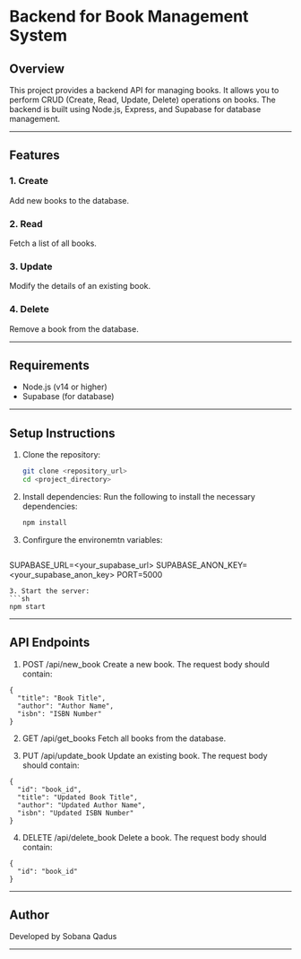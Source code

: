# Backend for Book Management System

## Overview
This project provides a backend API for managing books. It allows you to perform CRUD (Create, Read, Update, Delete) operations on books. The backend is built using Node.js, Express, and Supabase for database management.

---

## Features
### 1. Create
Add new books to the database.

### 2. Read
Fetch a list of all books.

### 3. Update 
Modify the details of an existing book.

### 4. Delete 
Remove a book from the database.

---

## Requirements

- Node.js (v14 or higher)
- Supabase (for database)


---

## Setup Instructions
1. Clone the repository:
   ```sh
   git clone <repository_url>
   cd <project_directory>
   ```
2. Install dependencies:
Run the following to install the necessary dependencies:

   ```sh
   npm install
   ```
3. Confirgure the environemtn variables:
   ```sh
SUPABASE_URL=<your_supabase_url>
SUPABASE_ANON_KEY=<your_supabase_anon_key>
PORT=5000
   ```
3. Start the server:
   ```sh
   npm start
   ```

---

## API Endpoints
1. POST /api/new_book
Create a new book. The request body should contain:
```
{
  "title": "Book Title",
  "author": "Author Name",
  "isbn": "ISBN Number"
}
```
2. GET /api/get_books
Fetch all books from the database.

3. PUT /api/update_book
Update an existing book. The request body should contain:

```
{
  "id": "book_id",
  "title": "Updated Book Title",
  "author": "Updated Author Name",
  "isbn": "Updated ISBN Number"
}
```

4. DELETE /api/delete_book
Delete a book. The request body should contain:

```
{
  "id": "book_id"
}
```

---

## Author
Developed by Sobana Qadus

---
